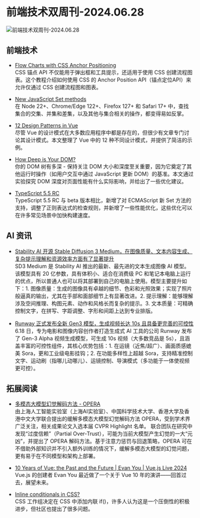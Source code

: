 # 前端技术双周刊-2024.06.28

![前端技术双周刊-2024.06.28](https://gips0.baidu.com/it/u=1297494609,3904318942&fm=3028&app=3028&f=JPEG&fmt=auto&q=100&size=f900_383)

## 前端技术
- [Flow Charts with CSS Anchor Positioning](https://coryrylan.com/blog/flow-charts-with-css-anchor-positioning)
<br>CSS 锚点 API 不仅能用于弹出框和工具提示，还适用于使用 CSS 创建流程图表。这个教程介绍如何使用 CSS 的 Anchor Position API（锚点定位API）来允许仅通过 CSS 创建流程图和图表。

- [New JavaScript Set methods](https://developer.mozilla.org/en-US/blog/javascript-set-methods/)
<br>在 Node 22+、Chrome/Edge 122+、Firefox 127+ 和 Safari 17+ 中，查找集合的交集、并集和差集，以及其他与集合相关的操作，都变得易如反掌。

- [12 Design Patterns in Vue](https://michaelnthiessen.com/12-design-patterns-vue)
<br>尽管 Vue 的设计模式在大多数应用程序中都是存在的，但很少有文章专门讨论其设计模式。本文整理了 Vue 中的 12 种不同设计模式，并提供了简洁的示例。

- [How Deep is Your DOM?](https://frontendatscale.com/blog/how-deep-is-your-dom/)
<br>你的 DOM 树有多深 - 保持关注 DOM 大小和深度至关重要，因为它奠定了其他运行时操作（如用户交互中通过 JavaScript 更新 DOM）的基准。本文通过实验探究 DOM 深度对页面性能有什么实际影响，并给出了一些优化建议。

- [TypeScript 5.5 RC](https://devblogs.microsoft.com/typescript/announcing-typescript-5-5-rc/)
<br>TypeScript 5.5 RC 与 beta 版本相比，新增了对 ECMAScript 新 Set 方法的支持，调整了正则表达式的检查规则，并新增了一些性能优化，这些优化可以在许多常见场景中加快构建速度。

## AI 资讯
- [ Stability AI 开源 Stable Diffusion 3 Medium，在图像质量、文本内容生成、复杂提示理解和资源效率方面有了显著提升](https://huggingface.co/stabilityai/stable-diffusion-3-medium)
<br>SD3 Medium 是 Stability AI 推出的最新、最先进的文本生成图像 AI 模型。该模型具有 20 亿参数，具有体积小、适合在消费级 PC 和笔记本电脑上运行的优点，所以普通人也可以将其部署到自己的电脑上使用。模型主要提升如下：1. 图像质量：生成的图像具有卓越的细节、色彩和光照效果；实现了照片般逼真的输出，尤其在手部和面部细节上有显著改进。2. 提示理解：能够理解涉及空间推理、构图元素、动作和风格长而复杂的提示。3. 文本质量：可精确控制文字，在拼写、字距调整、字形和间距上达到专业排版。

- [Runway 正式发布全新 Gen3 模型，生成视频长达 10s 且具备更完善的可控性](https://runwayml.com/blog/introducing-gen-3-alpha/)
<br> 6.18 日，专为电影和图像内容创作者打造生成式 AI 工具的公司 Runway 发布了 Gen-3 Alpha 视频生成模型，可生成 10s 视频（大多数竞品是 5s），且涵盖丰富的可控性组件，其核心优势包括：1. 在运镜（近焦/超广）、画面质感媲美 Sora，更和工业级电影挂钩；2. 在功能多样性上超越 Sora，支持精准控制文字、运动刷（指哪儿动哪儿）、运镜控制、导演模式（多功能于一体使视频更可控）。

## 拓展阅读
- [多模态大模型幻觉解码方法 - OPERA](https://github.com/shikiw/OPERA)
<br>由上海人工智能实验室（上海AI实验室）、中国科学技术大学、香港大学及香港中文大学联合提出的缓解多模态大模型幻觉解码方法 OPERA，受到学术界广泛关注，相关成果论文入选本届 CVPR Highlight 名单。 联合团队在研究中发现“过度信赖”（Partial Over-Trust），可能为当前大模型产生幻觉的一大“元凶”，并提出了 OPERA 解码方法。基于注意力惩罚与回退策略，OPERA 可在不借助外部知识并不引入额外训练的情况下，缓解多模态大模型的幻觉问题，更有易于在不同模型和架构上部署。

- [10 Years of Vue: the Past and the Future | Evan You | Vue.js Live 2024](https://www.youtube.com/watch?v=OmrwRrZitv4)
<br>Vue.js 的创建者 Evan You 最近做了一个关于 Vue 10 年的演讲——回首过去，展望未来。

- [Inline conditionals in CSS?](https://lea.verou.me/blog/2024/css-conditionals/)
<br>CSS 工作组决定在 CSS 中添加内联 if()，许多人认为这是一个压倒性的积极进步，但社区也提出了很多问题。

